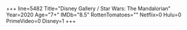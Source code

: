 +++
line=5482
Title="Disney Gallery / Star Wars: The Mandalorian"
Year=2020
Age="7+"
IMDb="8.5"
RottenTomatoes=""
Netflix=0
Hulu=0
PrimeVideo=0
Disney=1
+++

